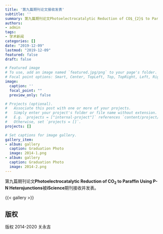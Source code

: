 ```yaml
---
title: '第九篇期刊论文接收发表'
subtitle: ''
summary: 第九篇期刊论文Photoelectrocatalytic Reduction of CO$_{2}$ to Paraffin Using P-N Heterojunctions被iScience期刊接收并发表。
authors:
- admin
tags:
- 学术新闻
categories: []
date: "2019-12-09"
lastmod: "2019-12-09"
featured: false
draft: false

# Featured image
# To use, add an image named `featured.jpg/png` to your page's folder.
# Focal point options: Smart, Center, TopLeft, Top, TopRight, Left, Right, BottomLeft, Bottom, BottomRight
image:
  caption: ''
  focal_point: ""
  preview_only: false

# Projects (optional).
#   Associate this post with one or more of your projects.
#   Simply enter your project's folder or file name without extension.
#   E.g. `projects = ["internal-project"]` references `content/project/deep-learning/index.md`.
#   Otherwise, set `projects = []`.
projects: []

# Set captions for image gallery.
gallery_item:
- album: gallery
  caption: Graduation Photo
  image: 2014-1.png
- album: gallery
  caption: Graduation Photo
  image: 2014-2.png
---
```


第九篇期刊论文**Photoelectrocatalytic Reduction of CO$_{2}$ to Paraffin Using P-N Heterojunctions**被**iScience**期刊接收并发表。

{{< gallery >}}

## 版权

版权 2014-2020 关永吉

